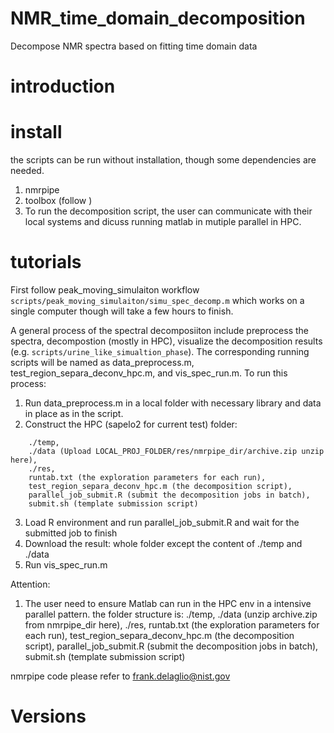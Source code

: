 # NMR_time_domain_decomposition
Decompose NMR spectra based on fitting time domain data


# introduction

# install
the scripts can be run without installation, though some dependencies are needed.
1. nmrpipe
2. toolbox (follow )
3. To run the decomposition script, the user can communicate with their local systems and dicuss running matlab in mutiple parallel in HPC.

# tutorials
First follow peak_moving_simulaiton workflow `scripts/peak_moving_simulaiton/simu_spec_decomp.m` which works on a single computer though will take a few hours to finish.

A general process of the spectral decomposiiton include preprocess the spectra, decompostion (mostly in HPC), visualize the decomposition results (e.g. `scripts/urine_like_simualtion_phase`). The corresponding running scripts will be named as data_preprocess.m, test_region_separa_deconv_hpc.m, and vis_spec_run.m. To run this process:

1. Run data_preprocess.m in a local folder with necessary library and data in place as in the script.
2. Construct the HPC (sapelo2 for current test) folder:
```
    ./temp,
    ./data (Upload LOCAL_PROJ_FOLDER/res/nmrpipe_dir/archive.zip unzip here),
    ./res,
    runtab.txt (the exploration parameters for each run),
    test_region_separa_deconv_hpc.m (the decomposition script),
    parallel_job_submit.R (submit the decomposition jobs in batch),
    submit.sh (template submission script)
```
3. Load R environment and run parallel_job_submit.R and wait for the submitted job to finish
4. Download the result: whole folder except the content of ./temp and ./data
5. Run vis_spec_run.m

Attention:

1. The user need to ensure Matlab can run in the HPC env in a intensive parallel pattern.
the folder structure is:
      ./temp,
      ./data (unzip archive.zip from nmrpipe_dir here),
      ./res,
      runtab.txt (the exploration parameters for each run),
      test_region_separa_deconv_hpc.m (the decomposition script),
      parallel_job_submit.R (submit the decomposition jobs in batch),
      submit.sh (template submission script)

nmrpipe code please refer to frank.delaglio@nist.gov

# Versions
